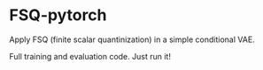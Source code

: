 ﻿# FSQ-pytorch

Apply FSQ (finite scalar quantinization) in a simple conditional VAE.

Full training and evaluation code. Just run it!
